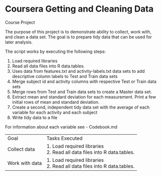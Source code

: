 Coursera Getting and Cleaning Data
==================================

Course Project

The purpose of this project is to demonstrate ability to collect, work with, and clean a data set. The goal is to prepare tidy data that can be used for later analysis. 

The script works by executing the following steps:<br>
1. Load required libraries<br>
2. Read all data files into R data.tables.<br>
3. Uses data from features.txt and activity-labels.txt data sets to add descriptive column labels to Test and Train data sets<br>
4. Merge subject id and activity columns with respective Test or Train data sets<br>
5. Merge rows from Test and Train data sets to create a Master data set.<br>
6. Extract mean and standard deviation for each measurement. Print a few initial rows of mean and standard deviation.<br>
7. Create a second, independent tidy data set with the average of each variable for each activity and each subject<br>
8. Write tidy data to a file<br>

For information about each variable see - Codebook.md

<table style="width:100%">
  <tr>
    <td>Goal</td>
    <td>Tasks Executed</td> 
  </tr>
  <tr>
    <td>Collect data</td>
    <td>
    1. Load required libraries<br>
    2. Read all data files into R data.tables.<br>
    </td> 
  </tr>
  <tr>
    <td>Work with data</td>
    <td>
    1. Load required libraries<br>
    2. Read all data files into R data.tables.<br>
    </td> 
  </tr>
</table>
